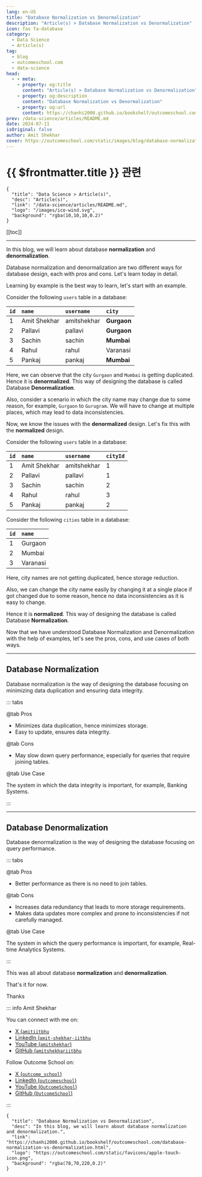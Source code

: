```yaml
---
lang: en-US
title: "Database Normalization vs Denormalization"
description: "Article(s) > Database Normalization vs Denormalization"
icon: fas fa-database
category: 
  - Data Science
  - Article(s)
tag:
  - blog
  - outcomeschool.com
  - data-science
head:
  - - meta:
    - property: og:title
      content: "Article(s) > Database Normalization vs Denormalization"
    - property: og:description
      content: "Database Normalization vs Denormalization"
    - property: og:url
      content: https://chanhi2000.github.io/bookshelf/outcomeschool.com/database-normalization-vs-denormalization.html
prev: /data-science/articles/README.md
date: 2024-07-11
isOriginal: false
author: Amit Shekhar
cover: https://outcomeschool.com/static/images/blog/database-normalization-vs-denormalization.png
---
```


# {{ $frontmatter.title }} 관련

```component VPCard
{
  "title": "Data Science > Article(s)",
  "desc": "Article(s)",
  "link": "/data-science/articles/README.md",
  "logo": "/images/ico-wind.svg",
  "background": "rgba(10,10,10,0.2)"
}
```

[[toc]]

---

<SiteInfo
  name="Database Normalization vs Denormalization"
  desc="In this blog, we will learn about database normalization and denormalization."
  url="https://outcomeschool.com/database-normalization-vs-denormalization"
  logo="https://outcomeschool.com/static/favicons/apple-touch-icon.png"
  preview="https://outcomeschool.com/static/images/blog/database-normalization-vs-denormalization.png"/>

In this blog, we will learn about database **normalization** and **denormalization**.

Database normalization and denormalization are two different ways for database design, each with pros and cons. Let's learn today in detail.

Learning by example is the best way to learn, let's start with an example.

Consider the following `users` table in a database:

| `id` | `name` | `username` | `city` |
| :-- | :-- | :-- | :-- |
| 1 | Amit Shekhar | amitshekhar | **Gurgaon** |
| 2 | Pallavi | pallavi | **Gurgaon** |
| 3 | Sachin | sachin | **Mumbai** |
| 4 | Rahul | rahul | Varanasi |
| 5 | Pankaj | pankaj | **Mumbai** |

Here, we can observe that the city `Gurgaon` and `Mumbai` is getting duplicated. Hence it is **denormalized**. This way of designing the database is called Database **Denormalization**.

Also, consider a scenario in which the city name may change due to some reason, for example, `Gurgaon` to `Gurugram`. We will have to change at multiple places, which may lead to data inconsistencies.

Now, we know the issues with the **denormalized** design. Let's fix this with the **normalized** design.

Consider the following `users` table in a database:

| `id` | `name` | `username` | `cityId` |
| :-- | :-- | :-- | :-- |
| 1 | Amit Shekhar | amitshekhar | 1 |
| 2 | Pallavi | pallavi | 1 |
| 3 | Sachin | sachin | 2 |
| 4 | Rahul | rahul | 3 |
| 5 | Pankaj | pankaj | 2 |

Consider the following `cities` table in a database:

| `id` | `name` |
| :-- | :-- |
| 1 | Gurgaon |
| 2 | Mumbai |
| 3 | Varanasi |

Here, city names are not getting duplicated, hence storage reduction.

Also, we can change the city name easily by changing it at a single place if got changed due to some reason, hence no data inconsistencies as it is easy to change.

Hence it is **normalized**. This way of designing the database is called Database **Normalization**.

Now that we have understood Database Normalization and Denormalization with the help of examples, let's see the pros, cons, and use cases of both ways.

---

## Database Normalization

Database normalization is the way of designing the database focusing on minimizing data duplication and ensuring data integrity.

::: tabs

@tab Pros

- Minimizes data duplication, hence minimizes storage.
- Easy to update, ensures data integrity.

@tab Cons

- May slow down query performance, especially for queries that require joining tables.

@tab Use Case

The system in which the data integrity is important, for example, Banking Systems.

:::

---

## Database Denormalization

Database denormalization is the way of designing the database focusing on query performance.

::: tabs

@tab Pros

- Better performance as there is no need to join tables.

@tab Cons

- Increases data redundancy that leads to more storage requirements.
- Makes data updates more complex and prone to inconsistencies if not carefully managed.

@tab Use Case

The system in which the query performance is important, for example, Real-time Analytics Systems.

:::

This was all about database **normalization** and **denormalization**.

That's it for now.

Thanks

::: info Amit Shekhar

You can connect with me on:

- [X (<FontIcon icon="fa-brands fa-x-twitter"/>`amitiitbhu`](https://twitter.com/amitiitbhu)
- [LinkedIn (<FontIcon icon="fa-brands fa-linkedin"/>`amit-shekhar-iitbhu`](https://linkedin.com/in/amit-shekhar-iitbhu)
- [YouTube (<FontIcon icon="fa-brands fa-youtube"/>`amitshekhar`)](https://youtube.com/@amitshekhar)
- [GitHub (<FontIcon icon="iconfont icon-github"/>`amitshekhariitbhu`](https://github.com/amitshekhariitbhu)

Follow Outcome School on:

- [X (<FontIcon icon="fa-brands fa-x-twitter"/>`outcome_school`)](https://twitter.com/outcome_school)
- [LinkedIn (<FontIcon icon="fa-brands fa-linkedin"/>`outcomeschool`)](https://linkedin.com/company/outcomeschool)
- [YouTube (<FontIcon icon="fa-brands fa-youtube"/>`OutcomeSchool`)](https://youtube.com/@OutcomeSchool)
- [GitHub (<FontIcon icon="iconfont icon-github"/>`OutcomeSchool`)](http://github.com/OutcomeSchool)

:::

<!-- TODO: add ARTICLE CARD -->
```component VPCard
{
  "title": "Database Normalization vs Denormalization",
  "desc": "In this blog, we will learn about database normalization and denormalization.",
  "link": "https://chanhi2000.github.io/bookshelf/outcomeschool.com/database-normalization-vs-denormalization.html",
  "logo": "https://outcomeschool.com/static/favicons/apple-touch-icon.png",
  "background": "rgba(78,70,220,0.2)"
}
```
